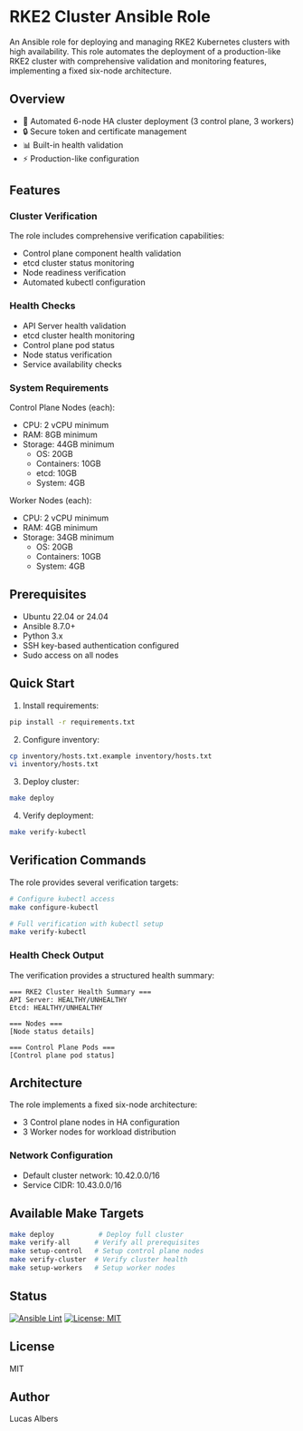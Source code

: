 # RKE2 Cluster Ansible Role

An Ansible role for deploying and managing RKE2 Kubernetes clusters with high availability. This role automates the deployment of a production-like RKE2 cluster with comprehensive validation and monitoring features, implementing a fixed six-node architecture.

## Overview

- 🚀 Automated 6-node HA cluster deployment (3 control plane, 3 workers)
- 🔒 Secure token and certificate management
- 📊 Built-in health validation
- ⚡ Production-like configuration

## Features

### Cluster Verification
The role includes comprehensive verification capabilities:
- Control plane component health validation
- etcd cluster status monitoring
- Node readiness verification
- Automated kubectl configuration

### Health Checks
- API Server health validation
- etcd cluster health monitoring
- Control plane pod status
- Node status verification
- Service availability checks

### System Requirements

Control Plane Nodes (each):
- CPU: 2 vCPU minimum
- RAM: 8GB minimum
- Storage: 44GB minimum
  - OS: 20GB
  - Containers: 10GB
  - etcd: 10GB
  - System: 4GB

Worker Nodes (each):
- CPU: 2 vCPU minimum
- RAM: 4GB minimum
- Storage: 34GB minimum
  - OS: 20GB
  - Containers: 10GB
  - System: 4GB

## Prerequisites

- Ubuntu 22.04 or 24.04
- Ansible 8.7.0+
- Python 3.x
- SSH key-based authentication configured
- Sudo access on all nodes

## Quick Start

1. Install requirements:
```bash
pip install -r requirements.txt
```

2. Configure inventory:
```bash
cp inventory/hosts.txt.example inventory/hosts.txt
vi inventory/hosts.txt
```

3. Deploy cluster:
```bash
make deploy
```

4. Verify deployment:
```bash
make verify-kubectl
```

## Verification Commands

The role provides several verification targets:

```bash
# Configure kubectl access
make configure-kubectl

# Full verification with kubectl setup
make verify-kubectl
```

### Health Check Output

The verification provides a structured health summary:
```
=== RKE2 Cluster Health Summary ===
API Server: HEALTHY/UNHEALTHY
Etcd: HEALTHY/UNHEALTHY

=== Nodes ===
[Node status details]

=== Control Plane Pods ===
[Control plane pod status]
```

## Architecture

The role implements a fixed six-node architecture:
- 3 Control plane nodes in HA configuration
- 3 Worker nodes for workload distribution

### Network Configuration
- Default cluster network: 10.42.0.0/16
- Service CIDR: 10.43.0.0/16

## Available Make Targets

```bash
make deploy           # Deploy full cluster
make verify-all      # Verify all prerequisites
make setup-control   # Setup control plane nodes
make verify-cluster  # Verify cluster health
make setup-workers   # Setup worker nodes
```

## Status
[![Ansible Lint](https://github.com/lucas-albers-lz4/rke2setup/actions/workflows/ansible-lint.yml/badge.svg)](https://github.com/lucas-albers-lz4/rke2setup/actions/workflows/ansible-lint.yml)
[![License: MIT](https://img.shields.io/badge/License-MIT-yellow.svg)](https://opensource.org/licenses/MIT)

## License

MIT

## Author

Lucas Albers
